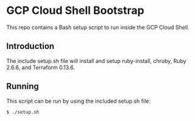 # GCP Cloud Shell Bootstrap

This repo contains a Bash setup script to run inside the GCP Cloud Shell.

## Introduction

The include setup.sh file will install and setup ruby-install, chruby, Ruby 2.6.6, and Terraform 0.13.6.

## Running

This script can be run by using the included setup.sh file:

```
$ ./setup.sh
```
